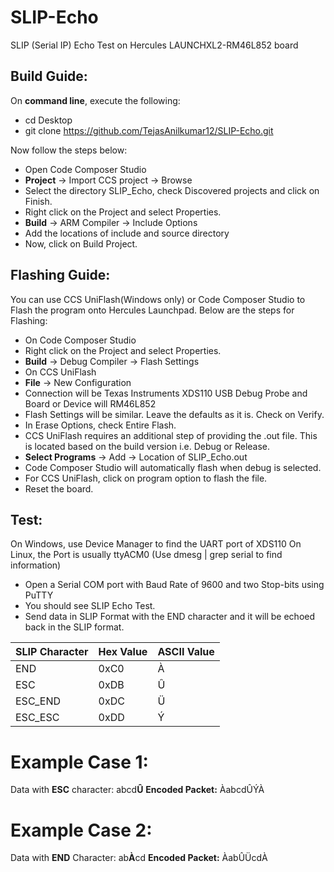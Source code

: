# SLIP-Echo
SLIP (Serial IP) Echo Test on Hercules LAUNCHXL2-RM46L852 board

## Build Guide:
On **command line**, execute the following: 
- cd Desktop
- git clone https://github.com/TejasAnilkumar12/SLIP-Echo.git

Now follow the steps below:
- Open Code Composer Studio
- **Project** &#8594; Import CCS project &#8594; Browse
- Select the directory SLIP_Echo, check Discovered projects and click on Finish.
- Right click on the Project and select Properties.
- **Build** &#8594; ARM Compiler &#8594; Include Options
- Add the locations of include and source directory
- Now, click on Build Project.

## Flashing  Guide:
You can use CCS UniFlash(Windows only) or Code Composer Studio to Flash the program onto Hercules Launchpad.
Below are the steps for Flashing:
- On Code Composer Studio
- Right click on the Project and select Properties.
- **Build** &#8594; Debug Compiler &#8594; Flash Settings
- On CCS UniFlash
- **File** &#8594; New Configuration
- Connection will be Texas Instruments XDS110 USB Debug Probe and Board or Device will RM46L852
- Flash Settings will be similar. Leave the defaults as it is. Check on Verify.
- In Erase Options, check Entire Flash.
- CCS UniFlash requires an additional step of providing the .out file. This is located based on the build version i.e. Debug or Release.
- **Select Programs**  &#8594; Add  &#8594; Location of SLIP_Echo.out 
- Code Composer Studio will automatically flash when debug is selected. 
- For CCS UniFlash, click on program option to flash the file.
- Reset the board.

## Test:
On Windows, use Device Manager to find the UART port of XDS110
On Linux, the Port is usually ttyACM0 (Use dmesg | grep serial to find information) 
- Open a Serial COM port with Baud Rate of 9600 and two Stop-bits using PuTTY
- You should see SLIP Echo Test.
- Send data in SLIP Format with the END character and it will be echoed back in the SLIP format.

| SLIP Character  |Hex Value | ASCII Value|
| ------------- | ------------- | ------------- |
| END           | 0xC0          |       À       |
| ESC           | 0xDB          |       Û       |
| ESC_END       | 0xDC          |       Ü       |
| ESC_ESC       | 0xDD          |       Ý       |

# Example Case 1:
Data with **ESC** character:
abcd**Û**
**Encoded Packet:**
ÀabcdÛÝÀ

# Example Case 2:
Data with **END** Character:
ab**À**cd
**Encoded Packet:**
ÀabÛÜcdÀ





  

